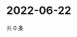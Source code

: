 # 2022-06-22

共 0 条

<!-- BEGIN WEIBO -->
<!-- 最后更新时间 Wed Jun 22 2022 05:00:48 GMT+0800 (China Standard Time) -->

<!-- END WEIBO -->
